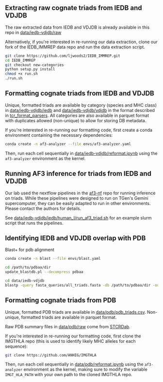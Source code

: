 
## Extracting raw cognate triads from IEDB and VDJDB

The raw extracted data from IEDB and VDJDB is already available in this repo in [data/iedb-vdjdb/raw](data/iedb-vdjdb/raw/)

Alternatively, if you're interested in re-running our data extraction, clone our fork of the IEDB_IMMREP data repo and run the data extraction script.
```bash
git clone https://github.com/ljwoods2/IEDB_IMMREP.git
cd IEDB_IMMREP
git checkout new-categories
python setup.py install
chmod +x run.sh
./run.sh
```

## Formatting cognate triads from IEDB and VDJDB

Unique, formatted triads are available by category (species and MHC class) in [data/iedb-vdjdb/iedb](data/iedb-vdjdb/iedb) and [data/iedb-vdjdb/vdjdb](data/iedb-vdjdb/vdjdb/) in the format described in [tcr_format_parsers](https://github.com/ljwoods2/tcr_format_parsers). All categories are also available in parquet format with duplicates allowed (non-unique) to allow for storing DB metadata.

If you're interested in re-running our formatting code, first create a conda environment containing the necessary dependencies:

```bash
conda create -n af3-analyzer --file envs/af3-analyzer.yaml
```

Then, run each cell sequentially in [data/iedb-vdjdb/reformat.ipynb](data/iedb-vdjdb/reformat.ipynb) using the `af3-analyzer` environment as the kernel.


## Running AF3 inference for triads from IEDB and VDJDB

Our lab used the nextflow pipelines in the [af3-nf](https://github.com/ljwoods2/af3-nf) repo for running inference on triads. While these pipelines were designed to run on TGen's Gemini supercomputer, they can be easily adapted to run in other environments. Please contact the authors for details.

See [data/iedb-vdjdb/iedb/human_I/run_af3_triad.sh](data/iedb-vdjdb/iedb/human_I/run_af3_triad.sh) for an example slurm script that runs the pipelines.

## Identifying IEDB and VDJDB overlap with PDB

Blast+ for pdb alignment

```bash
conda create -n blast --file envs/blast.yaml
```

```bash
cd /path/to/pdbaa/dir
update_blastdb.pl --decompress pdbaa
```

```bash
cd data/iedb-vdjdb
blastp -query fasta_queries/all_triads.fasta -db /path/to/pdbaa/dir -out pdb_blast_results/blast_result.csv -outfmt 10
```

## Formatting cognate triads from PDB

Unique, formatted PDB triads are available in [data/pdb/pdb_triads.csv](data/pdb/pdb_triads.csv). Non-unique, formatted triads are available in parquet format.

Raw PDB summary files in [data/pdb/raw](data/pdb/raw) come from [STCRDab](https://opig.stats.ox.ac.uk/webapps/stcrdab-stcrpred).

If you're interested in re-running our formatting code, first clone the IMGTHLA repo (this is used to identify likely MHC alleles for each sequence):
```bash
git clone https://github.com/ANHIG/IMGTHLA
```

Then, run each cell sequentially in [data/pdb/reformat.ipynb](data/pdb/reformat.ipynb) using the `af3-analyzer` environment as the kernel, making sure to modify the variable `IMGT_HLA_PATH` with your own path to the cloned IMGTHLA repo.


